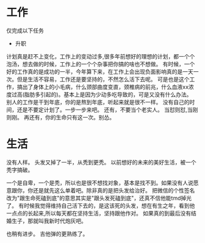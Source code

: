 工作
====

仅完成以下任务

-   升职

计划真是赶不上变化，工作上的变动过多,很多年前想好的理想的计划，都一个个泡汤，想去做的时候，工作上的一个个杂事把你搞的啥也不想做。
有时候，一个好的工作真的是成功的一半，今年算下来，在工作上会出现负面影响真的是一天一次。但是生活不容易，工作还是要坚持的，不然怎么活下去呢。
可是也是这个工作，搞出了身体上的小毛病，什么颈部曲度变直，颈椎病的前兆，什么血液xx浓度过高(脂肪多引起的)。基本上是因为少动多吃导致的，可是又没有什么办法。
别人的工作是干到年底，你的是熬到年底，听起来就是很不一样。
没有自己的时间，还是不要定计划了。一步一步来吧。 还有，不要当个老实人。
当怼则怼,当刚则刚。 再还有，你的生命只有这一次。别怂。

生活
====

没有人样。 头发又掉了一半，从秃到更秃。
以前想好的未来的美好生活，被一个秃字搞破。

一个是自卑，一个是秃，所以也是很不想找对象，基本是找不到。如果没有人说愿意跟你，你还是就先这么单着吧。除非真的是把头发给治好。
把微信的个性签名改为\"跟生命死磕到底\"的意思其实是\"跟头发死磕到底\"，还真不信他能tmd掉光了。
有时候我觉得维持自己活下去的，是这该死的头发，想在有生之年，看到他一点点的长起来,所以每天都在坚持生活，坚持跟他作对。
如果真的到最后没有结婚生子，那就叫我新时代炮灰吧。

也稍有进步。 吉他弹的更熟练了。
